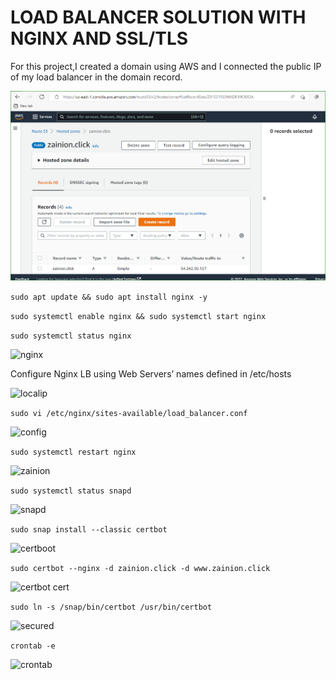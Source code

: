 # LOAD BALANCER SOLUTION WITH NGINX AND SSL/TLS

For this project,I created a domain using AWS and I connected the public IP of my load balancer in the domain record.

![DOMAIN](./images/DOMAIN.PNG)

`sudo apt update && sudo apt install nginx -y`

`sudo systemctl enable nginx && sudo systemctl start nginx`

`sudo systemctl status nginx`

![nginx](https://user-images.githubusercontent.com/102236877/170506579-2dd04f3c-dc92-4fa7-832b-6f38c089c0c8.PNG)


Configure Nginx LB using Web Servers’ names defined in /etc/hosts

![localip](https://user-images.githubusercontent.com/102236877/170506805-6825ee8c-c056-4cfa-b54e-7b8bb22a18eb.PNG)



 `sudo vi /etc/nginx/sites-available/load_balancer.conf`


![config](https://user-images.githubusercontent.com/102236877/170508026-90c2890d-a947-4e0c-af0b-e240d0bb9ce8.PNG)



`sudo systemctl restart nginx`

![zainion](https://user-images.githubusercontent.com/102236877/170506999-7291a2d9-b140-4a2d-befa-cb39dcb7da18.PNG)


`sudo systemctl status snapd`

![snapd](https://user-images.githubusercontent.com/102236877/170507370-a5e8bf0d-67c5-4074-84e8-9949c04d407c.PNG)


`sudo snap install --classic certbot`

![certboot](https://user-images.githubusercontent.com/102236877/170505331-3dfd6924-618a-426f-83ab-47bb5a4896e5.PNG)


`sudo certbot --nginx -d zainion.click -d www.zainion.click`

![certbot cert](https://user-images.githubusercontent.com/102236877/170507167-e05ed404-2e12-4ff1-bd68-b73ed72e19d2.PNG)


`sudo ln -s /snap/bin/certbot /usr/bin/certbot`

![secured](https://user-images.githubusercontent.com/102236877/170507555-d09ef23e-4667-42d4-bd44-af4dfdc0e570.PNG)


`crontab -e`

![crontab](https://user-images.githubusercontent.com/102236877/170504517-26e9fec3-cd33-4e72-9a45-c6efd71d4b5f.PNG)






































